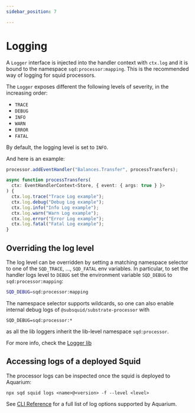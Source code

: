 ```yaml
---
sidebar_position: 7

---
```


# Logging

A `Logger` interface is injected into the handler context with `ctx.log` and it is bound to the namespace `sqd:processor:mapping`. This is the recommended way of logging for squid processors. 

The `Logger` exposes different the following levels of severity, in the increasing order:

* `TRACE`
* `DEBUG`
* `INFO`
* `WARN`
* `ERROR`
* `FATAL`

By default, the logging level is set to `INFO`. 

And here is an example:

```typescript
processor.addEventHandler("Balances.Transfer", processTransfers);

async function processTransfers(
  ctx: EventHandlerContext<Store, { event: { args: true } }>
) {
  ctx.log.trace("Trace Log example");
  ctx.log.debug("Debug Log example");
  ctx.log.info("Info Log example");
  ctx.log.warn("Warn Log example");
  ctx.log.error("Error Log example");
  ctx.log.fatal("Fatal Log example");
}
```

## Overriding the log level

The log level can be overridden by setting a matching namespace selector to one of the `SQD_TRACE`, ..., `SQD_FATAL` env variables. In particular, to set the handler logs level to `DEBUG` set the environment variable `SQD_DEBUG` to `sqd:processor:mapping`:

```bash
SQD_DEBUG=sqd:processor:mapping
```

The namespace selector supports wildcards, so one can also enable internal debug logs of `@subsquid/substrate-processor` with
```
SQD_DEBUG=sqd:processor:*
```
as all the lib loggers inherit the lib-level namespace `sqd:processor`.

For more info, check the [Logger lib](https://github.com/subsquid/squid/tree/master/util/logger)


## Accessing logs of a deployed Squid

The processor logs can be inspected once the squid is deployed to Aquarium:

```
npx sqd squid logs <name>@<version> -f --level <level>
```

See [CLI Reference](/deploy-squid/squid-cli) for a full list of log options supported by Aquarium.
